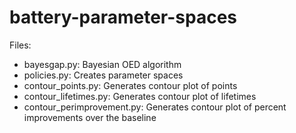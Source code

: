 # battery-parameter-spaces

Files:
-   bayesgap.py: Bayesian OED algorithm
-   policies.py: Creates parameter spaces
-   contour_points.py: Generates contour plot of points
-   contour_lifetimes.py: Generates contour plot of lifetimes
-   contour_perimprovement.py: Generates contour plot of percent improvements
over the baseline
